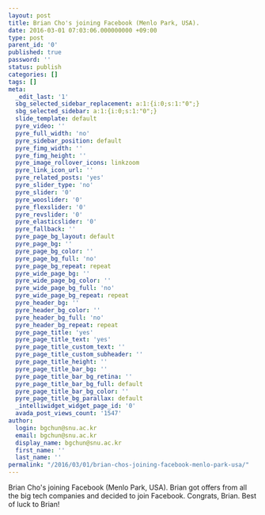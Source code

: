 ```yaml
---
layout: post
title: Brian Cho's joining Facebook (Menlo Park, USA).
date: 2016-03-01 07:03:06.000000000 +09:00
type: post
parent_id: '0'
published: true
password: ''
status: publish
categories: []
tags: []
meta:
  _edit_last: '1'
  sbg_selected_sidebar_replacement: a:1:{i:0;s:1:"0";}
  sbg_selected_sidebar: a:1:{i:0;s:1:"0";}
  slide_template: default
  pyre_video: ''
  pyre_full_width: 'no'
  pyre_sidebar_position: default
  pyre_fimg_width: ''
  pyre_fimg_height: ''
  pyre_image_rollover_icons: linkzoom
  pyre_link_icon_url: ''
  pyre_related_posts: 'yes'
  pyre_slider_type: 'no'
  pyre_slider: '0'
  pyre_wooslider: '0'
  pyre_flexslider: '0'
  pyre_revslider: '0'
  pyre_elasticslider: '0'
  pyre_fallback: ''
  pyre_page_bg_layout: default
  pyre_page_bg: ''
  pyre_page_bg_color: ''
  pyre_page_bg_full: 'no'
  pyre_page_bg_repeat: repeat
  pyre_wide_page_bg: ''
  pyre_wide_page_bg_color: ''
  pyre_wide_page_bg_full: 'no'
  pyre_wide_page_bg_repeat: repeat
  pyre_header_bg: ''
  pyre_header_bg_color: ''
  pyre_header_bg_full: 'no'
  pyre_header_bg_repeat: repeat
  pyre_page_title: 'yes'
  pyre_page_title_text: 'yes'
  pyre_page_title_custom_text: ''
  pyre_page_title_custom_subheader: ''
  pyre_page_title_height: ''
  pyre_page_title_bar_bg: ''
  pyre_page_title_bar_bg_retina: ''
  pyre_page_title_bar_bg_full: default
  pyre_page_title_bar_bg_color: ''
  pyre_page_title_bg_parallax: default
  _intelliwidget_widget_page_id: '0'
  avada_post_views_count: '1547'
author:
  login: bgchun@snu.ac.kr
  email: bgchun@snu.ac.kr
  display_name: bgchun@snu.ac.kr
  first_name: ''
  last_name: ''
permalink: "/2016/03/01/brian-chos-joining-facebook-menlo-park-usa/"
---
```

<p>Brian Cho's joining Facebook (Menlo Park, USA). Brian got offers from all the big tech companies and decided to join Facebook. Congrats, Brian. Best of luck to Brian!</p>
